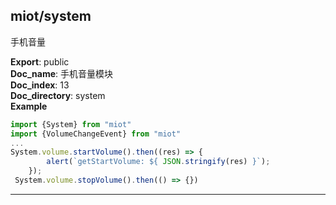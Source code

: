 <a name="module_miot/system"></a>

## miot/system
手机音量

**Export**: public  
**Doc_name**: 手机音量模块  
**Doc_index**: 13  
**Doc_directory**: system  
**Example**  
```js
import {System} from "miot"
import {VolumeChangeEvent} from "miot"
...
System.volume.startVolume().then((res) => {
        alert(`getStartVolume: ${ JSON.stringify(res) }`);
    });
 System.volume.stopVolume().then(() => {})
```

* * *


